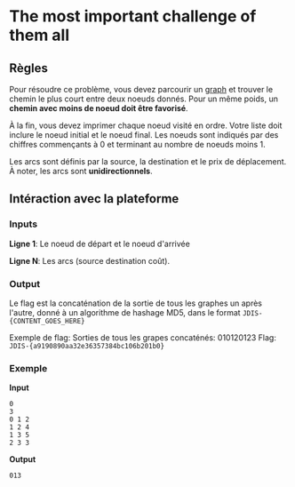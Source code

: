 # The most important challenge of them all
## Règles
Pour résoudre ce problème, vous devez parcourir un [graph](https://en.wikipedia.org/wiki/Graph_(abstract_data_type)) et
trouver le chemin le plus court entre deux noeuds donnés. Pour un même poids, un
**chemin avec moins de noeud doit être favorisé**.

À la fin, vous devez imprimer chaque noeud visité en ordre. Votre liste doit inclure le noeud initial et le noeud final.
Les noeuds sont indiqués par des chiffres commençants à 0 et terminant au nombre de noeuds moins 1.

Les arcs sont définis par la source, la destination et le prix de déplacement. À noter, les arcs sont
**unidirectionnels**.

## Intéraction avec la plateforme
### Inputs
**Ligne 1**: Le noeud de départ et le noeud d'arrivée

**Ligne N**: Les arcs (source destination coût).

### Output
Le flag est la concaténation de la sortie de tous les graphes un après l'autre, donné à un algorithme de hashage MD5, dans le format `JDIS-{CONTENT_GOES_HERE}`

Exemple de flag:
Sorties de tous les grapes concaténés: 010120123
Flag: `JDIS-{a9190890aa32e36357384bc106b201b0}`

### Exemple
**Input**
```
0
3
0 1 2
1 2 4
1 3 5
2 3 3
```
**Output**
```
013
```


